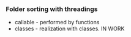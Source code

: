 <h3>Folder sorting with threadings</h3>

<ul>
    <li>callable - performed by functions</li>
    <li>classes - realization with classes. IN WORK</li>
</ul>
